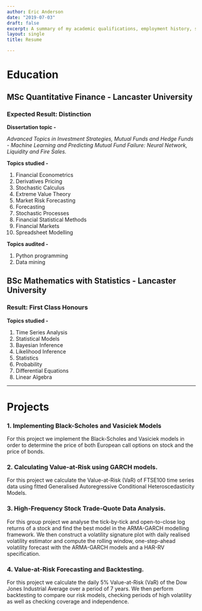 ```yaml
---
author: Eric Anderson
date: "2019-07-03"
draft: false
excerpt: A summary of my academic qualifications, employment history, skills and achievements.
layout: single
title: Resume

---
```


# Education

## MSc Quantitative Finance - Lancaster University
### Expected Result: Distinction

**Dissertation topic -**

*Advanced Topics in Investment Strategies, Mutual Funds and Hedge Funds - 
Machine Learning and Predicting Mutual Fund Failure:  Neural Network, Liquidity and Fire Sales.*

**Topics studied -** 

1. Financial Econometrics
2. Derivatives Pricing
3. Stochastic Calculus
4. Extreme Value Theory
5. Market Risk Forecasting
6. Forecasting
7. Stochastic Processes
8. Financial Statistical Methods
9. Financial Markets
10. Spreadsheet Modelling

**Topics audited -**

1. Python programming
2. Data mining

## BSc Mathematics with Statistics - Lancaster University
### Result: First Class Honours

**Topics studied -**

1. Time Series Analysis
2. Statistical Models
3. Bayesian Inference
4. Likelihood Inference
5. Statistics
6. Probability
7. Differential Equations
8. Linear Algebra

---

# Projects

### 1.  Implementing Black-Scholes and Vasiciek Models

For this project we implement the Black-Scholes and Vasiciek models in order to determine the price of both European call options on stock and the price of bonds.
 
### 2.  Calculating Value-at-Risk using GARCH models.

For this project we calculate the Value-at-Risk (VaR) of FTSE100 time series data using fitted Generalised Autoregressive Conditional Heteroscedasticity Models.

### 3. High-Frequency Stock Trade-Quote Data Analysis.

For this group project we analyse the tick-by-tick and open-to-close log returns of a stock and find the best model in the ARMA-GARCH modelling framework.  We then construct a volatility signature plot with daily realised volatility estimator and compute the rolling window, one-step-ahead volatility forecast with the ARMA-GARCH models and a HAR-RV specification.

### 4. Value-at-Risk Forecasting and Backtesting.

For this project we calculate the daily 5% Value-at-Risk (VaR) of the Dow Jones Industrial Average over a period of 7 years.  We then perform backtesting to compare our risk models, checking periods of high volatility as well as checking coverage and independence.




